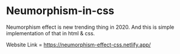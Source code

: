 # Neumorphism-in-css
Neumorphism effect is new trending thing in 2020. And this is simple implementation of that in html &amp; css.

Website Link = https://neumorphism-effect-css.netlify.app/
